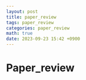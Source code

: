 ```yaml
---
layout: post
title: paper_review
tags: paper_review
categories: paper_review
math: true
date: 2023-09-23 15:42 +0900
---
```

# Paper_review

